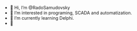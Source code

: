 - 👋 Hi, I’m @RadoSamudovsky
- 👀 I’m interested in programing, SCADA and automatization.
- 🌱 I’m currently learning Delphi.
- 💞️

<!---
RadoSamudovsky/RadoSamudovsky is a ✨ special ✨ repository because its `README.md` (this file) appears on your GitHub profile.
You can click the Preview link to take a look at your changes.
--->
